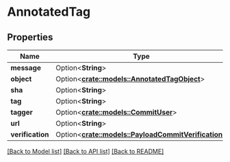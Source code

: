 # AnnotatedTag

## Properties

Name | Type | Description | Notes
------------ | ------------- | ------------- | -------------
**message** | Option<**String**> |  | [optional]
**object** | Option<[**crate::models::AnnotatedTagObject**](AnnotatedTagObject.md)> |  | [optional]
**sha** | Option<**String**> |  | [optional]
**tag** | Option<**String**> |  | [optional]
**tagger** | Option<[**crate::models::CommitUser**](CommitUser.md)> |  | [optional]
**url** | Option<**String**> |  | [optional]
**verification** | Option<[**crate::models::PayloadCommitVerification**](PayloadCommitVerification.md)> |  | [optional]

[[Back to Model list]](../README.md#documentation-for-models) [[Back to API list]](../README.md#documentation-for-api-endpoints) [[Back to README]](../README.md)


